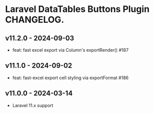 # Laravel DataTables Buttons Plugin CHANGELOG.

## v11.2.0 - 2024-09-03

- feat: fast excel export via Column's exportRender() #187

## v11.1.0 - 2024-09-02

- feat: fast-excel export cell styling via exportFormat #186

## v11.0.0 - 2024-03-14

- Laravel 11.x support
